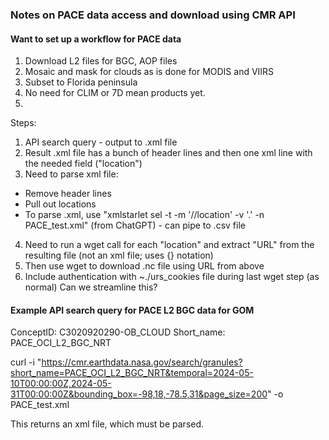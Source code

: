 ### Notes on PACE data access and download using CMR API

#### Want to set up a workflow for PACE data
1. Download L2 files for BGC, AOP files
2. Mosaic and mask for clouds as is done for MODIS and VIIRS
3. Subset to Florida peninsula
4. No need for CLIM or 7D mean products yet.
5. 


Steps:
1. API search query - output to .xml file
2. Result .xml file has a bunch of header lines and then one xml line with the needed field ("location")
3. Need to parse xml file:
 - Remove header lines
 - Pull out locations 
 - To parse .xml, use "xmlstarlet sel -t -m '//location' -v '.' -n PACE_test.xml" (from ChatGPT) - can pipe to .csv file
4. Need to run a wget call for each "location" and extract "URL" from the resulting file (not an xml file; uses {} notation)
5. Then use wget to download .nc file using URL from above
6. Include authentication with ~./urs_cookies file during last wget step (as normal)
Can we streamline this?




#### Example API search query for PACE L2 BGC data for GOM
ConceptID: C3020920290-OB_CLOUD 
Short_name: PACE_OCI_L2_BGC_NRT

curl -i "https://cmr.earthdata.nasa.gov/search/granules?short_name=PACE_OCI_L2_BGC_NRT&temporal=2024-05-10T00:00:00Z,2024-05-31T00:00:00Z&bounding_box=-98,18,-78.5,31&page_size=200" -o PACE_test.xml

This returns an xml file, which must be parsed.
